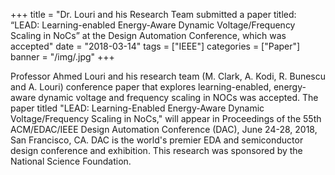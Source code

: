 +++
title = "Dr. Louri and his Research Team submitted a paper titled: “LEAD: Learning-enabled Energy-Aware Dynamic Voltage/Frequency Scaling in NoCs” at the Design Automation Conference, which  was accepted"
date = "2018-03-14"
tags = ["IEEE"]
categories = ["Paper"]
banner = "/img/.jpg"
+++

Professor Ahmed Louri and his research team (M. Clark, A. Kodi, R. Bunescu and A. Louri) conference paper that explores learning-enabled, energy-aware dynamic voltage and frequency scaling in NOCs was accepted. The paper titled "LEAD: Learning-Enabled Energy-Aware Dynamic Voltage/Frequency Scaling in NoCs," will appear in Proceedings of the 55th ACM/EDAC/IEEE Design Automation Conference (DAC), June 24-28, 2018, San Francisco, CA. DAC is the world's premier EDA and semiconductor design conference and exhibition. This research was sponsored by the National Science Foundation.
